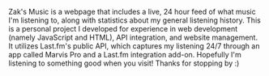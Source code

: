Zak's Music is a webpage that includes a live, 24 hour feed of what music I'm listening to, along with statistics about my general listening history.
This is a personal project I developed for experience in web development (namely JavaScript and HTML), API integration, and website management.
It utilizes Last.fm's public API, which captures my listening 24/7 through an app called Marvis Pro and a Last.fm integration add-on. 
Hopefully I'm listening to something good when you visit! Thanks for stopping by :)
